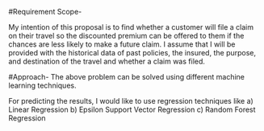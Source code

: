 #Requirement Scope-

My intention of this proposal is to find whether a customer will file a claim on their travel so the
discounted premium can be offered to them if the chances are less likely to make a future claim. I
assume that I will be provided with the historical data of past policies, the insured, the purpose, and
destination of the travel and whether a claim was filed.

#Approach-
The above problem can be solved using different machine learning techniques.

For predicting the results, I would like to use regression techniques like
a) Linear Regression
b) Epsilon Support Vector Regression
c) Random Forest Regression
